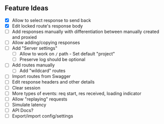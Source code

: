 ## Feature Ideas

- [x] Allow to select response to send back
- [x] Edit locked route's response body
- [ ] Add responses manually with differentiation between manually created and proxied
- [ ] Allow adding/copying responses
- [ ] Add "Server settings"
    - [ ] Allow to work on `/` path - Set default "project"
    - [ ] Preserve log should be optional
- [ ] Add routes manually
    - [ ] Add "wildcard" routes
- [ ] Import routes from Swagger
- [ ] Edit response headers and other details
- [ ] Clear session
- [ ] More types of events: req start, res received, loading indicator
- [ ] Allow "replaying" requests
- [ ] Simulate latency
- [ ] API Docs?
- [ ] Export/import config/settings